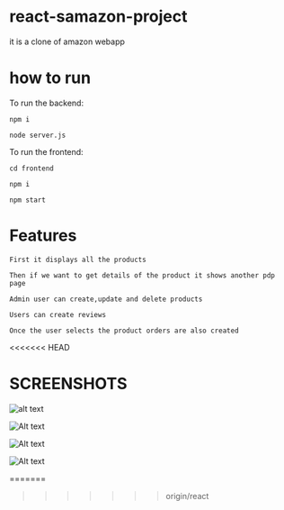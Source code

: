 # react-samazon-project
it is a clone of amazon webapp

# how to run
To run the backend: 

 ```npm i  ```

``` node server.js ```

To run the frontend:

``` cd frontend ```

``` npm i ```

``` npm start ```


# Features
```
First it displays all the products

Then if we want to get details of the product it shows another pdp page

Admin user can create,update and delete products

Users can create reviews

Once the user selects the product orders are also created
```
<<<<<<< HEAD

# SCREENSHOTS

![alt text](./screenshots/img4.png)

![Alt text](image-2.png)

![Alt text](image.png)

![Alt text](image-3.png)



=======
>>>>>>> origin/react
